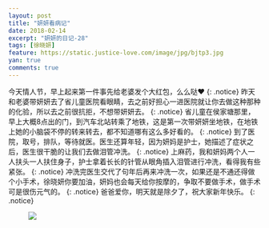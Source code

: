 ```yaml
---
layout: post
title: "妍妍看病记"
date: 2018-02-14
excerpt: "妍妍的日记-28"
tags: [徐晓妍]
feature: https://static.justice-love.com/image/jpg/bjtp3.jpg
yan: true
comments: true
---
```

今天情人节，早上起来第一件事先给老婆发个大红包，么么哒❤️
{: .notice}
昨天和老婆带妍妍去了省儿童医院看眼睛，去之前好担心一进医院就让你去做这种那种的化验，所以去之前很抗拒，不想带妍妍去。
{: .notice}
省儿童在侯家塘那里，早上大概8点出的门，到汽车北站转乘了地铁，这是第一次带妍妍坐地铁，在地铁上她的小脑袋不停的转来转去，都不知道哪有这么多好看的。
{: .notice}
到了医院，取号，排队，等待就医。医生还算年轻，因为妍妈是护士，她描述了症状之后，医生很干脆的让我们去做泪管冲洗。
{: .notice}
上麻药，我和妍妈两个人一人扶头一人扶住身子，护士拿着长长的针管从眼角插入泪管进行冲洗，看得我有些紧张。
{: .notice}
冲洗完医生交代了句年后再来冲洗一次，如果还是不通还得做个小手术，徐晓妍你要加油，妍妈也会每天给你按摩的，争取不要做手术，做手术可是很伤元气的。
{: .notice}
爸爸爱你，明天就是除夕了，祝大家新年快乐。
{: .notice}
<figure>
    <img src="{{ site.staticUrl }}/yanyan/image/kanbing.jpg?imageMogr2/auto-orient" />
</figure>
